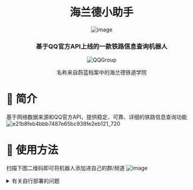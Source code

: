 <div align="center">

# 海兰德小助手
![image](https://pic.imgdb.cn/item/6573e1bfc458853aef43b934.jpg)


### 基于QQ官方API上线的一款铁路信息查询机器人
<img src="https://img.shields.io/badge/QQGroup-584380963-blue" alt="QQGroup">



 

名称来自蔚蓝档案中的海兰德铁道学院
</div>

# 🎉 简介
基于网络数据来源和QQ官方API，提供稳定、可靠、详细的铁路信息查询功能
![e21b8feb4bbb7487e65bc938fe2eb121_720](https://github.com/staytomorrow/Train_QQbot/assets/20775434/9a373f53-5703-4214-912a-328015d0fe99)

# 📩 使用方法
扫描下图二维码即可将机器人添加进自己的群/频道
![image](https://github.com/staytomorrow/Train_QQbot/assets/20775434/a6aef1a1-35fa-426b-a27e-c69a194f96e5)
<details >
<summary>有关自行部署的问题</summary>
  仓库中源码为很久以前的旧版源码，新版源码请等待作者忙完再说（。本地部署同理，可在群内联系作者询问。
</details>
